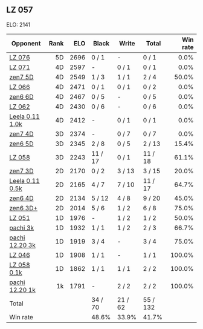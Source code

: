 ## LZ 057 ##

ELO: 2141

Opponent | Rank | ELO | Black | Write | Total | Win rate
---------|-----:|----:|-------|-------|-------|-------:
[LZ 076](LZ%20076.md) | 5D | 2696 | 0 / 1 | - | 0 / 1 | 0.0%
[LZ 071](LZ%20071.md) | 4D | 2597 | - | 0 / 1 | 0 / 1 | 0.0%
[zen7 5D](zen7%205D.md) | 4D | 2549 | 1 / 3 | 1 / 1 | 2 / 4 | 50.0%
[LZ 066](LZ%20066.md) | 4D | 2471 | 0 / 1 | 0 / 1 | 0 / 2 | 0.0%
[zen6 6D](zen6%206D.md) | 4D | 2467 | 0 / 5 | - | 0 / 5 | 0.0%
[LZ 062](LZ%20062.md) | 4D | 2430 | 0 / 6 | - | 0 / 6 | 0.0%
[Leela 0.11 1.0k](Leela%200.11%201.0k.md) | 4D | 2412 | - | 0 / 1 | 0 / 1 | 0.0%
[zen7 4D](zen7%204D.md) | 3D | 2374 | - | 0 / 7 | 0 / 7 | 0.0%
[zen6 5D](zen6%205D.md) | 3D | 2345 | 2 / 8 | 0 / 5 | 2 / 13 | 15.4%
[LZ 058](LZ%20058.md) | 3D | 2243 | 11 / 17 | 0 / 1 | 11 / 18 | 61.1%
[zen7 3D](zen7%203D.md) | 2D | 2170 | 0 / 2 | 3 / 13 | 3 / 15 | 20.0%
[Leela 0.11 0.5k](Leela%200.11%200.5k.md) | 2D | 2165 | 4 / 7 | 7 / 10 | 11 / 17 | 64.7%
[zen6 4D](zen6%204D.md) | 2D | 2134 | 5 / 12 | 4 / 8 | 9 / 20 | 45.0%
[zen6 3D+](zen6%203D+.md) | 2D | 2014 | 5 / 6 | 1 / 2 | 6 / 8 | 75.0%
[LZ 051](LZ%20051.md) | 1D | 1976 | - | 1 / 2 | 1 / 2 | 50.0%
[pachi 3k](pachi%203k.md) | 1D | 1932 | 1 / 1 | 1 / 2 | 2 / 3 | 66.7%
[pachi 12.20 3k](pachi%2012.20%203k.md) | 1D | 1919 | 3 / 4 | - | 3 / 4 | 75.0%
[LZ 046](LZ%20046.md) | 1D | 1908 | 1 / 1 | - | 1 / 1 | 100.0%
[LZ 058 0.1k](LZ%20058%200.1k.md) | 1D | 1862 | 1 / 1 | 1 / 1 | 2 / 2 | 100.0%
[pachi 12.20 1k](pachi%2012.20%201k.md) | 1k | 1791 | - | 2 / 2 | 2 / 2 | 100.0%
Total | | | 34 / 70 | 21 / 62 | 55 / 132 | 
Win rate| | | 48.6% | 33.9% | 41.7% | 
